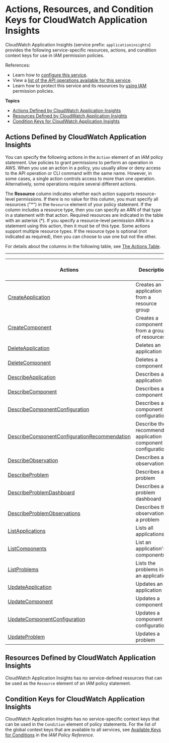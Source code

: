 # Actions, Resources, and Condition Keys for CloudWatch Application Insights<a name="list_cloudwatchapplicationinsights"></a>

CloudWatch Application Insights \(service prefix: `applicationinsights`\) provides the following service\-specific resources, actions, and condition context keys for use in IAM permission policies\.

References:
+ Learn how to [configure this service](https://docs.aws.amazon.com/AmazonCloudWatch/latest/monitoring/)\.
+ View a [list of the API operations available for this service]({DocHomeURL}appinsights/latest/APIReference/)\.
+ Learn how to protect this service and its resources by [using IAM](https://docs.aws.amazon.com/AmazonCloudWatch/latest/monitoring/cloudwatch-application-insights.html) permission policies\.

**Topics**
+ [Actions Defined by CloudWatch Application Insights](#cloudwatchapplicationinsights-actions-as-permissions)
+ [Resources Defined by CloudWatch Application Insights](#cloudwatchapplicationinsights-resources-for-iam-policies)
+ [Condition Keys for CloudWatch Application Insights](#cloudwatchapplicationinsights-policy-keys)

## Actions Defined by CloudWatch Application Insights<a name="cloudwatchapplicationinsights-actions-as-permissions"></a>

You can specify the following actions in the `Action` element of an IAM policy statement\. Use policies to grant permissions to perform an operation in AWS\. When you use an action in a policy, you usually allow or deny access to the API operation or CLI command with the same name\. However, in some cases, a single action controls access to more than one operation\. Alternatively, some operations require several different actions\.

The **Resource** column indicates whether each action supports resource\-level permissions\. If there is no value for this column, you must specify all resources \("\*"\) in the `Resource` element of your policy statement\. If the column includes a resource type, then you can specify an ARN of that type in a statement with that action\. Required resources are indicated in the table with an asterisk \(\*\)\. If you specify a resource\-level permission ARN in a statement using this action, then it must be of this type\. Some actions support multiple resource types\. If the resource type is optional \(not indicated as required\), then you can choose to use one but not the other\.

For details about the columns in the following table, see [The Actions Table](reference_policies_actions-resources-contextkeys.md#actions_table)\.


****  

| Actions | Description | Access Level | Resource Types \(\*required\) | Condition Keys | Dependent Actions | 
| --- | --- | --- | --- | --- | --- | 
|   [ CreateApplication ]({DocHomeURL}appinsights/latest/APIReference/API_CreateApplication.html)  | Creates an application from a resource group | Write |  |  |  | 
|   [ CreateComponent ]({DocHomeURL}appinsights/latest/APIReference/API_CreateComponent.html)  | Creates a component from a group of resources | Write |  |  |  | 
|   [ DeleteApplication ]({DocHomeURL}appinsights/latest/APIReference/API_DeleteApplication.html)  | Deletes an application | Write |  |  |  | 
|   [ DeleteComponent ]({DocHomeURL}appinsights/latest/APIReference/API_DeleteComponent.html)  | Deletes a component | Write |  |  |  | 
|   [ DescribeApplication ]({DocHomeURL}appinsights/latest/APIReference/API_DescribeApplication.html)  | Describes an application | Read |  |  |  | 
|   [ DescribeComponent ]({DocHomeURL}appinsights/latest/APIReference/API_DescribeComponent.html)  | Describes a component | Read |  |  |  | 
|   [ DescribeComponentConfiguration ]({DocHomeURL}appinsights/latest/APIReference/API_DescribeComponentConfiguration.html)  | Describes a component configuration | Read |  |  |  | 
|   [ DescribeComponentConfigurationRecommendation ]({DocHomeURL}appinsights/latest/APIReference/API_DescribeComponentConfigurationRecommendation.html)  | Describe the recommended application component configuration | Read |  |  |  | 
|   [ DescribeObservation ]({DocHomeURL}appinsights/latest/APIReference/API_DescribeObservation.html)  | Describes an observation | Read |  |  |  | 
|   [ DescribeProblem ]({DocHomeURL}appinsights/latest/APIReference/API_DescribeProblem.html)  | Describes a problem | Read |  |  |  | 
|   [ DescribeProblemDashboard ]({DocHomeURL}appinsights/latest/APIReference/API_DescribeProblemDashboard.html)  | Describes a problem dashboard | Read |  |  |  | 
|   [ DescribeProblemObservations ]({DocHomeURL}appinsights/latest/APIReference/API_DescribeProblemObservations.html)  | Describes the observation in a problem | Read |  |  |  | 
|   [ ListApplications ]({DocHomeURL}appinsights/latest/APIReference/API_ListApplications.html)  | Lists all applications | List |  |  |  | 
|   [ ListComponents ]({DocHomeURL}appinsights/latest/APIReference/API_ListComponents.html)  | List an application's components | List |  |  |  | 
|   [ ListProblems ]({DocHomeURL}appinsights/latest/APIReference/API_ListProblems.html)  | Lists the problems in an application | List |  |  |  | 
|   [ UpdateApplication ]({DocHomeURL}appinsights/latest/APIReference/API_UpdateApplication.html)  | Updates an application | Write |  |  |  | 
|   [ UpdateComponent ]({DocHomeURL}appinsights/latest/APIReference/API_UpdateComponent.html)  | Updates a component | Write |  |  |  | 
|   [ UpdateComponentConfiguration ]({DocHomeURL}appinsights/latest/APIReference/API_UpdateComponentConfiguration.html)  | Updates a component configuration | Write |  |  |  | 
|   [ UpdateProblem ]({DocHomeURL}appinsights/latest/APIReference/API_UpdateProblem.html)  | Updates a problem | Write |  |  |  | 

## Resources Defined by CloudWatch Application Insights<a name="cloudwatchapplicationinsights-resources-for-iam-policies"></a>

CloudWatch Application Insights has no service\-defined resources that can be used as the `Resource` element of an IAM policy statement\.

## Condition Keys for CloudWatch Application Insights<a name="cloudwatchapplicationinsights-policy-keys"></a>

CloudWatch Application Insights has no service\-specific context keys that can be used in the `Condition` element of policy statements\. For the list of the global context keys that are available to all services, see [Available Keys for Conditions](reference_policies_condition-keys.html#AvailableKeys) in the *IAM Policy Reference*\.